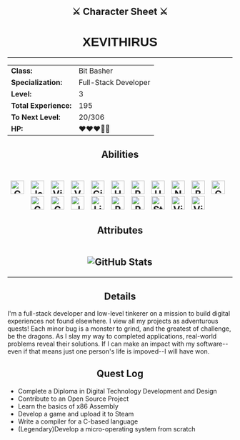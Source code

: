 <link href="https://fonts.googleapis.com/css2?family=Press+Start+2P&display=swap" rel="stylesheet">


<h2 align="center">⚔️ Character Sheet ⚔️</h2>

<!-- Profile Heading -->
<h1 align="center" style="font-family: 'Press Start 2P', sans-serif;"><strong>XEVITHIRUS</span></strong></h1>

*****

<!-- Character Stats -->
<table align="center">
  <tr>
    <td><strong>Class:</strong></td>
    <td>Bit Basher</td>
  </tr>
  <tr>
    <td><strong>Specialization:</strong></td>
    <td>Full-Stack Developer</td>
  </tr>
  <tr>
    <td><strong>Level:</strong></td>
    <td>3</td> <!-- Updated dynamically by the workflow -->
  </tr>
  <tr>
    <td><strong>Total Experience:</strong></td>
    <td>195</td> <!-- Updated dynamically by the workflow -->
  </tr>
  <tr>
    <td><strong>To Next Level:</strong></td>
    <td>20/306</td> <!-- Updated dynamically by the workflow -->
  </tr>
  <tr>
    <td><strong>HP:</strong></td>
    <td>❤❤❤🤍🤍</td>
  </tr>
</table>

<!-- Abilities Section -->
<h2 align="center">Abilities 
<br></br>
<p align="center">
  <img alt="C++" width="30px" style="padding-right:10px;" src="https://cdn.jsdelivr.net/gh/devicons/devicon@latest/icons/cplusplus/cplusplus-original.svg" />
  <img alt="JavaScript" width="30px" style="padding-right:10px;" src="https://cdn.jsdelivr.net/gh/devicons/devicon@latest/icons/javascript/javascript-original.svg" />
  <img alt="Visual Studio" width="30px" style="padding-right:10px;" src="https://cdn.jsdelivr.net/gh/devicons/devicon@latest/icons/visualstudio/visualstudio-original.svg" />
  <img alt="VS Code" width="30px" style="padding-right:10px;" src="https://cdn.jsdelivr.net/gh/devicons/devicon@latest/icons/vscode/vscode-original-wordmark.svg" />
  <img alt="Git" width="30px" style="padding-right:10px;" src="https://cdn.jsdelivr.net/gh/devicons/devicon@latest/icons/git/git-original-wordmark.svg" />
  <img alt="HTML5" width="30px" style="padding-right:10px;" src="https://cdn.jsdelivr.net/gh/devicons/devicon@latest/icons/html5/html5-original.svg" />
  <img alt="React" width="30px" style="padding-right:10px;" src="https://cdn.jsdelivr.net/gh/devicons/devicon@latest/icons/react/react-original-wordmark.svg" />
  <img alt="Unreal Engine" width="30px" style="padding-right:10px;" src="https://cdn.jsdelivr.net/gh/devicons/devicon@latest/icons/unrealengine/unrealengine-original.svg" />
  <img alt="Node.js" width="30px" style="padding-right:10px;" src="https://cdn.jsdelivr.net/gh/devicons/devicon@latest/icons/nodejs/nodejs-original-wordmark.svg" />
  <img alt="Bash" width="30px" style="padding-right:10px;" src="https://cdn.jsdelivr.net/gh/devicons/devicon@latest/icons/bash/bash-original.svg" />
  <img alt="Canva" width="30px" style="padding-right:10px;" src="https://cdn.jsdelivr.net/gh/devicons/devicon@latest/icons/canva/canva-original.svg" />
  <img alt="Confluence" width="30px" style="padding-right:10px;" src="https://cdn.jsdelivr.net/gh/devicons/devicon@latest/icons/confluence/confluence-plain-wordmark.svg" />
  <img alt="Godot" width="30px" style="padding-right:10px;" src="https://cdn.jsdelivr.net/gh/devicons/devicon@latest/icons/godot/godot-original.svg" />
  <img alt="JSON" width="30px" style="padding-right:10px;" src="https://cdn.jsdelivr.net/gh/devicons/devicon@latest/icons/json/json-original.svg" />
  <img alt="Linux" width="30px" style="padding-right:10px;" src="https://cdn.jsdelivr.net/gh/devicons/devicon@latest/icons/linux/linux-original.svg" />
  <img alt="PowerShell" width="30px" style="padding-right:10px;" src="https://cdn.jsdelivr.net/gh/devicons/devicon@latest/icons/powershell/powershell-original.svg" />
  <img alt="Python" width="30px" style="padding-right:10px;" src="https://cdn.jsdelivr.net/gh/devicons/devicon@latest/icons/python/python-original.svg" />
  <img alt="Stack Overflow" width="30px" style="padding-right:10px;" src="https://cdn.jsdelivr.net/gh/devicons/devicon@latest/icons/stackoverflow/stackoverflow-original.svg" />
  <img alt="Vite" width="30px" style="padding-right:10px;" src="https://cdn.jsdelivr.net/gh/devicons/devicon@latest/icons/vitejs/vitejs-original.svg" />
  <img alt="Vim" width="30px" style="padding-right:10px;" src="https://cdn.jsdelivr.net/gh/devicons/devicon@latest/icons/vim/vim-original.svg" />
</p>
</h2>

<!-- Attributes Section -->
<h2 align="center">Attributes
<br></br>
<p align="center">
  <!-- GitHub Readme Stats -->
  <img src="https://github-readme-stats.vercel.app/api?username=xevithirus&show_icons=true&theme=tokyonight" alt="GitHub Stats">
</p>
</h2>

*****

<!-- Details Section -->
<h2 align="center">Details</h2>
<p>
  I'm a full-stack developer and low-level tinkerer on a mission to build digital experiences not found elsewhere. I view all my projects as adventurous quests! Each minor bug is a monster to grind, and the greatest of challenge, be the dragons. As I slay my way to completed applications, real-world problems reveal their solutions. If I can make an impact with my software--even if that means just one person's life is impoved--I will have won.
</p>

<!-- Quests Section -->
<h2 align="center">Quest Log</h2>
<ul>
  <li>Complete a Diploma in Digital Technology Development and Design</li>
  <li>Contribute to an Open Source Project</li>
  <li>Learn the basics of x86 Assembly</li>
  <li>Develop a game and upload it to Steam</li>
  <li>Write a compiler for a C-based language</li>
  <li>(Legendary)Develop a micro-operating system from scratch</li>
</ul>
